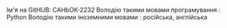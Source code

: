 Ім'я на GitHUB: CAHbOK-2232
Володію такими мовами програмування : Python
Володію такими іноземними мовами : російська, англійська